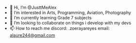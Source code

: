 - 👋 Hi, I’m @JusttMeAlex
- 👀 I’m interested in Arts, Programming, Aviation, Photography
- 🌱 I’m currently learning Grade 7 subjects
- 💞️ I’m looking to collaborate on things i develop with my devs
- 📫 How to reach me discord: .zoerayareyes email: alaure244@gmail.com

<!---
JusttMeAlex/JusttMeAlex is a ✨ special ✨ repository because its `README.md` (this file) appears on your GitHub profile.
You can click the Preview link to take a look at your changes.
--->
